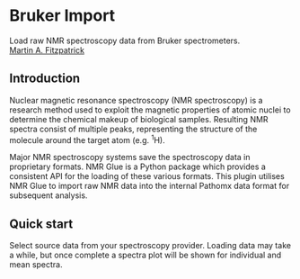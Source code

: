 Bruker Import
==========

Load raw NMR spectroscopy data from Bruker spectrometers.  
[Martin A. Fitzpatrick][]

Introduction
------------

Nuclear magnetic resonance spectroscopy (NMR spectroscopy) is a research method used to exploit the magnetic properties of atomic nuclei to determine the chemical makeup of biological samples. Resulting NMR spectra consist of multiple peaks, representing the structure of the molecule around the target atom (e.g. <sup>1</sup>H).

Major NMR spectroscopy systems save the spectroscopy data in proprietary formats. NMR Glue is a Python package which provides a consistent API for the loading of these various formats. This plugin utilises NMR Glue to import raw NMR data into the internal Pathomx data format for subsequent analysis.

Quick start
-----------

Select source data from your spectroscopy provider. Loading data may take a while, but once complete a spectra plot will be shown for individual and mean spectra.


  [Martin A. Fitzpatrick]: http://martinfitzpatrick.name/
